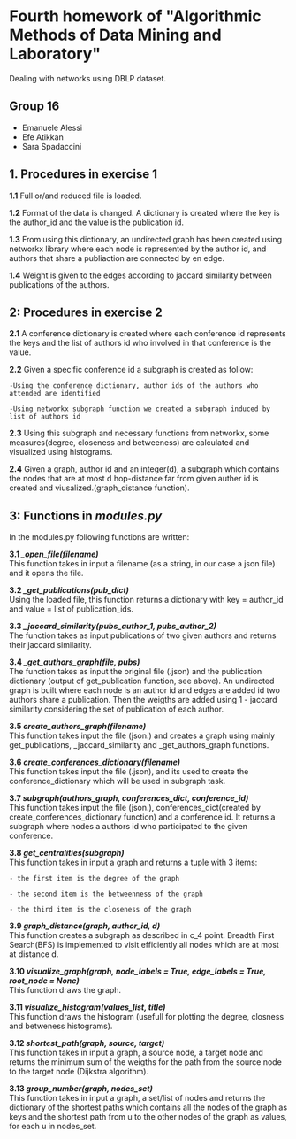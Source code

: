 # Fourth homework of "Algorithmic Methods of Data Mining and Laboratory"
Dealing with networks using DBLP dataset.

## Group 16
* Emanuele Alessi
* Efe Atikkan
* Sara Spadaccini

## 1. Procedures in exercise 1

<b>1.1</b> Full or/and reduced file is loaded.

<b>1.2</b> Format of the data is changed. A dictionary is created where the key is the author_id and the
value is the publication id.

<b>1.3</b> From using this dictionary, an undirected graph has been created using networkx library where
each node is represented by the author id, and authors that share a publiaction are connected by
en edge. 

<b>1.4</b> Weight is given to the edges according to jaccard similarity between publications of
the authors.

## 2: Procedures in exercise 2

<b>2.1</b> A conference dictionary is created where each conference id represents the keys and 
the list of authors id who involved in that conference is the value.

<b>2.2</b> Given a specific conference id a subgraph is created as follow:

	-Using the conference dictionary, author ids of the authors who attended are identified
	
	-Using networkx subgraph function we created a subgraph induced by list of authors id

<b>2.3</b> Using this subgraph and necessary functions from networkx, some measures(degree,
closeness and betweeness) are calculated and visualized using histograms.

<b>2.4</b> Given a graph, author id and an integer(d), a subgraph which contains the nodes that are
at most d hop-distance far from given auther id is created and viusalized.(graph_distance function).

## 3: Functions in <i>modules.py</i>

In the modules.py following functions are written:

<b>3.1 <i>_open_file(filename)</i></b><br/>
This function takes in input a filename (as a string, in our case a
json file) and it opens the file.

<b>3.2 <i>_get_publications(pub_dict)</i></b><br/>
Using the loaded file, this function returns a dictionary with  key =  author_id and value = list of publication_ids.

<b>3.3 <i>_jaccard_similarity(pubs_author_1, pubs_author_2)</i></b><br/>
The function takes as input publications of two given authors and returns their jaccard similarity.

<b>3.4 <i>_get_authors_graph(file, pubs)</i></b><br/>
The function takes as input the original file (.json) and the publication dictionary (output of get_publication function, see above).
An undirected graph is built where each node is an author id and edges are added id two authors share a publication.
Then the weigths are added using 1 - jaccard similarity considering the set of publication of each author.    

<b>3.5 <i>create_authors_graph(filename)</i></b><br/> 
This function takes input the file (json.) and creates a graph using mainly get_publications, _jaccard_similarity and _get_authors_graph functions.

<b>3.6 <i>create_conferences_dictionary(filename)</i></b><br/>
This function takes input the file (.json), and its used to create the conference_dictionary which will be used in subgraph task.

<b>3.7 <i>subgraph(authors_graph, conferences_dict, conference_id)</i></b><br/> 
This function takes input the file (json.), conferences_dict(created by create_conferences_dictionary function) and 
a conference id. It returns a subgraph where nodes a authors id who participated to the given conference. 

<b>3.8 <i>get_centralities(subgraph)</i></b><br/>
This function takes in input a graph and returns a tuple with
	 3 items:
	 
    - the first item is the degree of the graph
    
    - the second item is the betweenness of the graph
    
    - the third item is the closeness of the graph

<b>3.9 <i>graph_distance(graph, author_id, d)</i></b><br/>
This function creates a subgraph as described in c_4 point. Breadth First Search(BFS) is implemented to visit efficiently  all nodes which are at most at distance d.

<b>3.10 <i>visualize_graph(graph, node_labels = True, edge_labels = True, root_node = None)</i></b><br/>
This function draws the graph.

<b>3.11 <i>visualize_histogram(values_list, title)</i></b><br/>
This function draws the histogram (usefull for plotting the degree, closness and betweness histograms).

<b>3.12 <i>shortest_path(graph, source, target)</i></b><br/>
This function takes in input a graph, a source node, a target node and 
returns the minimum sum of the weigths for the path from the source node to the target node (Dijkstra algorithm).

<b>3.13 <i>group_number(graph, nodes_set)</i></b><br/>
This function takes in input a graph, a set/list of nodes and returns the  dictionary of the shortest paths which contains all 
the nodes of the graph as keys and the shortest path from u to the other nodes of the graph as values, for each u in nodes_set.
  
